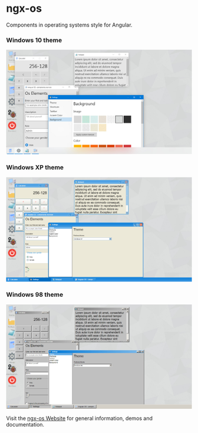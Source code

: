 # ngx-os

Components in operating systems style for Angular.

### Windows 10 theme
[![Desktop Windows 10](/src/assets/demo/desktop-win10.jpg)](https://dreyliky.github.io)

### Windows XP theme
[![Desktop Windows XP](/src/assets/demo/desktop-winxp.jpg)](https://dreyliky.github.io)

### Windows 98 theme
[![Desktop Windows 98](/src/assets/demo/desktop-win98.jpg)](https://dreyliky.github.io)

Visit the [ngx-os Website](https://dreyliky.github.io) for general information, demos and documentation.
